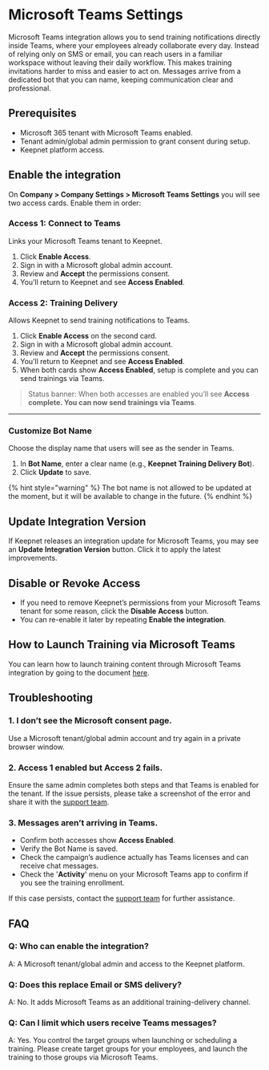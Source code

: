 # Microsoft Teams Settings

Microsoft Teams integration allows you to send training notifications directly inside Teams, where your employees already collaborate every day. Instead of relying only on SMS or email, you can reach users in a familiar workspace without leaving their daily workflow. This makes training invitations harder to miss and easier to act on. Messages arrive from a dedicated bot that you can name, keeping communication clear and professional.

## Prerequisites

* Microsoft 365 tenant with Microsoft Teams enabled.
* Tenant admin/global admin permission to grant consent during setup.
* Keepnet platform access.

## Enable the integration

On **Company > Company Settings > Microsoft Teams Settings** you will see two access cards. Enable them in order:

### Access 1: **Connect to Teams**

Links your Microsoft Teams tenant to Keepnet.

1. Click **Enable Access**.
2. Sign in with a Microsoft global admin account.
3. Review and **Accept** the permissions consent.
4. You’ll return to Keepnet and see **Access Enabled**.

### Access 2: **Training Delivery**

Allows Keepnet to send training notifications to Teams.

1. Click **Enable Access** on the second card.
2. Sign in with a Microsoft global admin account.
3. Review and **Accept** the permissions consent.
4. You’ll return to Keepnet and see **Access Enabled**.
5. When both cards show **Access Enabled**, setup is complete and you can send trainings via Teams.

> Status banner: When both accesses are enabled you’ll see **Access complete. You can now send trainings via Teams**.

***

### Customize Bot Name

Choose the display name that users will see as the sender in Teams.

1. In **Bot Name**, enter a clear name (e.g., **Keepnet Training Delivery Bot**).&#x20;
2. Click **Update** to save.

{% hint style="warning" %}
The bot name is not allowed to be updated at the moment, but it will be available to change in the future.
{% endhint %}

## Update Integration Version

If Keepnet releases an integration update for Microsoft Teams, you may see an **Update Integration Version** button. Click it to apply the latest improvements.

## Disable or Revoke Access

* If you need to remove Keepnet’s permissions from your Microsoft Teams tenant for some reason, click the **Disable** **Access** button.
* You can re-enable it later by repeating **Enable the integration**.

## How to Launch Training via Microsoft Teams

You can learn how to launch training content through Microsoft Teams integration by going to the document [here](microsoft-teams-settings.md#how-to-launch-training-via-microsoft-teams).

## Troubleshooting

### **1. I don’t see the Microsoft consent page.**

Use a Microsoft tenant/global admin account and try again in a private browser window.

### **2. Access 1 enabled but Access 2 fails.**

Ensure the same admin completes both steps and that Teams is enabled for the tenant. If the issue persists, please take a screenshot of the error and share it with the [support team](../../../../resources/keepnet-support-help-desk.md).

### **3. Messages aren’t arriving in Teams.**

* Confirm both accesses show **Access Enabled**.
* Verify the Bot Name is saved.
* Check the campaign’s audience actually has Teams licenses and can receive chat messages.
* Check the '**Activity**' menu on your Microsoft Teams app to confirm if you see the training enrollment.

If this case persists, contact the [support team](../../../../resources/keepnet-support-help-desk.md) for further assistance.

## FAQ

### **Q: Who can enable the integration?**

A: A Microsoft tenant/global admin and access to the Keepnet platform.

### **Q: Does this replace Email or SMS delivery?**

A: No. It adds Microsoft Teams as an additional training-delivery channel.

### **Q: Can I limit which users receive Teams messages?**

A: Yes. You control the target groups when launching or scheduling a training. Please create target groups for your employees, and launch the training to those groups via Microsoft Teams.
